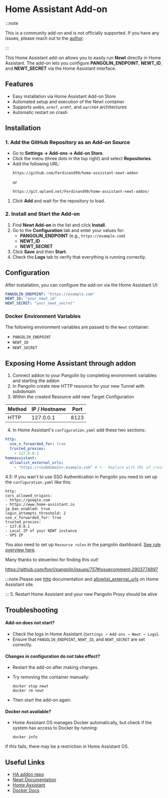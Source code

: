 # Home Assistant Add-on

:::note

This is a community add-on and is not officially supported. If you have any issues, please reach out to the [author](https://github.com/Ferdinand99/home-assistant-newt-addon).

:::

This Home Assistant add-on allows you to easily run **Newt** directly in Home Assistant. The add-on lets you configure **PANGOLIN_ENDPOINT**, **NEWT_ID**, and **NEWT_SECRET** via the Home Assistant interface.

## Features

- Easy installation via Home Assistant Add-on Store
- Automated setup and execution of the Newt container
- Supports `amd64`, `armv7`, `armhf`, and `aarch64` architectures
- Automatic restart on crash

## Installation

### **1. Add the GitHub Repository as an Add-on Source**

- Go to **Settings → Add-ons → Add-on Store**.
- Click the menu (three dots in the top right) and select **Repositories**.
- Add the following URL:
  ```
  https://github.com/Ferdinand99/home-assistant-newt-addon
  ```
  or
  ```
  https://git.opland.net/Ferdinand99/home-assistant-newt-addon/
  ```

1. Click **Add** and wait for the repository to load.

### **2. Install and Start the Add-on**

1. Find **Newt Add-on** in the list and click **Install**.
2. Go to the **Configuration** tab and enter your values for:
   - **PANGOLIN_ENDPOINT** (e.g., `https://example.com`)
   - **NEWT_ID**
   - **NEWT_SECRET**
3. Click **Save** and then **Start**.
4. Check the **Logs** tab to verify that everything is running correctly.

## **Configuration**

After installation, you can configure the add-on via the Home Assistant UI:

```yaml
PANGOLIN_ENDPOINT: "https://example.com"
NEWT_ID: "your_newt_id"
NEWT_SECRET: "your_newt_secret"
```

### **Docker Environment Variables**

The following environment variables are passed to the `Newt` container:

- `PANGOLIN_ENDPOINT`
- `NEWT_ID`
- `NEWT_SECRET`

## Exposing Home Assistant through addon
1. Connect addon to your Pangolin by completing environment variables and starting the addon
2. In Pangolin create new HTTP resource for your new Tunnel with subdomain
3. Within the created Resource add new Target Configuration

| Method | IP / Hostname | Port |
| --- | ----------- | --- |
| HTTP | 127.0.0.1 | 8123 |

4. In Home Assistant's `configuration.yaml` add these two sections:
```yaml
http:
  use_x_forwarded_for: true
  trusted_proxies:
    - 127.0.0.1
homeassistant:
  allowlist_external_urls:
    - "https://<subdomain>.example.com" # <-- Replace with URL of created resource in Pangolin
```

4.5: If you wan't to use SSO Authentication in Pangolin you need to set up the `configuration.yaml` like this:
```
http:
cors_allowed_origins:
- https://google.com
- https://www.home-assistant.io
ip_ban_enabled: true
login_attempts_threshold: 2
use_x_forwarded_for: true
trusted_proxies:
- 127.0.0.1
- Local IP of your NEWT instance
- VPS IP
```

You also need to set up `Resource rules` in the pangolin dashboard. [See rule overview here](../03-Pangolin/05-bypass-rules.md).

Many thanks to steuerlexi for finding this out!

https://github.com/fosrl/pangolin/issues/757#issuecomment-2903774897

:::note
Please see [http](https://www.home-assistant.io/integrations/http/) documentation and [allowlist_external_urls](https://www.home-assistant.io/integrations/homeassistant/#external_url) on Home Assistant site.

:::
5. Restart Home Assistant and your new Pangolin Proxy should be alive


## Troubleshooting

#### **Add-on does not start?**

- Check the logs in Home Assistant (`Settings → Add-ons → Newt → Logs`).
- Ensure that `PANGOLIN_ENDPOINT`, `NEWT_ID`, and `NEWT_SECRET` are set correctly.

#### **Changes in configuration do not take effect?**

- Restart the add-on after making changes.
- Try removing the container manually:

  ```shell
  docker stop newt
  docker rm newt
  ```

- Then start the add-on again.

#### **Docker not available?**

- Home Assistant OS manages Docker automatically, but check if the system has access to Docker by running:
  ```shell
  docker info
  ```

If this fails, there may be a restriction in Home Assistant OS.

## Useful Links

- [HA addon repo](https://github.com/Ferdinand99/home-assistant-newt-addon)
- [Newt Documentation](https://docs.fossorial.io/Newt/overview)
- [Home Assistant](https://www.home-assistant.io/)
- [Docker Docs](https://docs.docker.com/)
